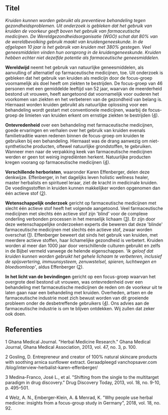 ## Titel 

_Kruiden kunnen worden gebruikt als preventieve behandeling tegen gezondheidsproblemen. Uit onderzoek is gebleken dat het gebruik van kruiden de voorkeur geeft boven het gebruik van farmaceutische medicijnen. De Wereldgezondheidsorganisatie (WGO) schat dat 80% van de wereldbevolking gebruik maakt van kruidengeneeskunde. In de afgelopen 10 jaar is het gebruik van kruiden met 380% gestegen. Veel geneesmiddelen vinden hun oorsprong in de kruidengeneeskunde. Kruiden hebben echter niet dezelfde potentie als farmaceutische geneesmiddelen._ 

**Wereldwijd** neemt het gebruik van natuurlijke geneesmiddelen, als aanvulling of alternatief op farmaceutische medicijnen, toe. Uit onderzoek is gebleken dat het gebruik van kruiden als medicijn door de focus-groep voornamelijk als doel heeft om ziekten te bestrijden. De focus-groep van 46 personen met een gemiddelde leeftijd van 52 jaar, waarvan de meerderheid bestond uit vrouwen, heeft aangetoond dat voornamelijk voor ouderen het voorkomen van ziekten en het verbeteren van de gezondheid van belang is. Hiernaast worden kruiden gebruikt als natuurlijke oplossing voor een behandeling wordt gestart met conventionele medicijnen, waarbij de focus-groep de limieten van kruiden erkent om ernstige ziekten te bestrijden ([4](https://bmccomplementalternmed.biomedcentral.com/articles/10.1186/s12906-018-2160-6)).

**Ontevredenheid** over een behandeling met farmaceutische medicijnen, goede ervaringen en verhalen over het gebruik van kruiden evenals familietraditie waren redenen binnen de focus-groep om kruiden te gebruiken bij een behandeling. Hiernaast was de drang aanwezig om niet-synthetische producten, oftewel natuurlijke grondstoffen, te gebruiken. Wanneer men naar de verpakking keek van farmaceutische medicijnen werden er geen tot weinig ingrediënten herkent. Natuurlijke producten kregen voorang op farmaceutische medicijnen ([4](https://bmccomplementalternmed.biomedcentral.com/articles/10.1186/s12906-018-2160-6)).

**Verschillende herboristen**, waaronder Karen Effenberger, delen deze denkwijze. Effenberger, in het dagelijks leven holistic wellness healer, master herbalists en spiritueel leraar, ziet de kracht in medicinale kruiden. De voedingsstoffen in kruiden kunnen makkelijker worden opgenomen dan één actieve stof ([2](https://www.chopsaver.com/blog/interview-herbalist-karen-effenberger/)).

**Wetenschappelijk onderzoek** gericht op farmaceutische medicijnen met slecht één actieve stof heeft het volgende aangetoond. Veel farmaceutische medicijnen met slechts één actieve stof zijn 'blind' voor de complexe onderling verbonden processen in het menselijk lichaam ([3](https://www.ncbi.nlm.nih.gov/pmc/articles/PMC3642214/)). Er zijn door deze wetenschappelijke onderzoeken experts die beweren dat deze 'blinde' farmaceutische medicijnen met slechts één actieve stof, zwaar worden overschat ([1](https://www.ncbi.nlm.nih.gov/pmc/articles/PMC3875280/.)). Effenberger beweert dat sinds het gebruik van kruiden, met meerdere actieve stoffen, haar lichamelijke gezondheid is verbetert. Kruiden worden al meer dan 1000 jaar door verschillende culturen gebruikt en zelfs in de Bijbel vermeld vanwege de helende eigenschappen. _'Ik geloof dat kruiden kunnen worden gebruikt het gehele lichaam te verbeteren, inclusief de spijsvertering, immuunsysteem, zenuwstelsel, spieren, luchtwegen en bloedsomloop'_, aldus Effenberger ([2](https://www.chopsaver.com/blog/interview-herbalist-karen-effenberger/)). 

**In het licht van de bevindingen** gericht op een focus-groep waarvan het overgrote deel bestond uit vrouwen, was ontevredenheid over een behandeling met farmaceutische medicijnen de reden om de voorkeur uit te laten gaan naar een behandeling met kruiden. Overheden, artsen en de farmaceutische industrie moet zich bewust worden van dit groeiende probleem onder de desbetreffende gebruikers ([4](https://bmccomplementalternmed.biomedcentral.com/articles/10.1186/s12906-018-2160-6)). Ons advies aan de farmaceutische industrie is om te blijven ontdekken. Wij zullen dat zeker ook doen.



## Referenties 

1 Ghana Medical Journal. "Herbal Medicine Research." Ghana Medical Journal, Ghana Medical Association, 2013, vol. 47, no. 3, p. 100.

2 Gosling, D. Entrepreneur and creator of 100% natural skincare products with soothing arnica sunflower extract. Geraadpleegd vanchopsaver.com /blog/interview-herbalist-karen-effenberger/

3 Medina-Franco, José L., et al. "Shifting from the single to the multitarget paradigm in drug discovery." Drug Discovery Today, 2013, vol. 18, no. 9-10, p. 495–501. 

4 Welz, A. N., Emberger-Klein, A. & Menrad, K. "Why people use herbal medicine: insights from a focus-group study in Germany", 2018, vol. 18, no. 92.

